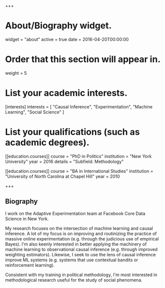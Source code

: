 +++
# About/Biography widget.
widget = "about"
active = true
date = 2016-04-20T00:00:00

# Order that this section will appear in.
weight = 5

# List your academic interests.
[interests]
  interests = [
    "Causal Inference",
    "Experimentation",
    "Machine Learning",
    "Social Science"
  ]

# List your qualifications (such as academic degrees).
[[education.courses]]
  course = "PhD in Politics"
  institution = "New York University"
  year = 2016
  details = "Subfield: Methodology"

[[education.courses]]
  course = "BA in International Studies"
  institution = "University of North Carolina at Chapel Hill"
  year = 2010

+++

## **Biography**

I work on the Adaptive Experimentation team at Facebook Core Data Science in New York.

My research focuses on the intersection of machine learning and causal inference. A lot of my focus is on improving and routinizing the practice of massive online experimentation (e.g. through the judicious use of empirical Bayes). I'm also keenly interested in better applying the machinery of machine learning to observational causal inference (e.g. through improved weighting estimators). Likewise, I seek to use the lens of causal inference improve ML systems (e.g. systems that use contextual bandits or reinforcement learning).

Consistent with my training in political methodology, I'm most interested in methodological research useful for the study of social phenomena.
